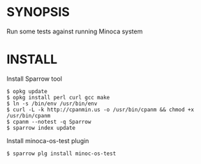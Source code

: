 # SYNOPSIS

Run some tests against running Minoca system



# INSTALL


Install Sparrow tool

    $ opkg update
    $ opkg install perl curl gcc make 
    $ ln -s /bin/env /usr/bin/env
    $ curl -L -k http://cpanmin.us -o /usr/bin/cpanm && chmod +x /usr/bin/cpanm
    $ cpanm --notest -q Sparrow
    $ sparrow index update

Install minoca-os-test plugin


    $ sparrow plg install minoc-os-test




